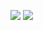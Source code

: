 ![](https://github-readme-stats.vercel.app/api/top-langs?username=SniffBakaSniff&show_icons=true&theme=tokyonight&layout=donut)
![](https://github-readme-stats.vercel.app/api?username=SniffBakaSniff&show_icons=true&theme=tokyonight)

